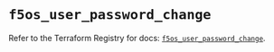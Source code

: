 # `f5os_user_password_change`

Refer to the Terraform Registry for docs: [`f5os_user_password_change`](https://registry.terraform.io/providers/f5networks/f5os/1.10.0/docs/resources/user_password_change).
